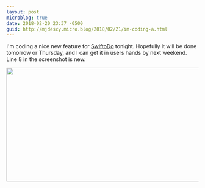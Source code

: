 ```yaml
---
layout: post
microblog: true
date: 2018-02-20 23:37 -0500
guid: http://mjdescy.micro.blog/2018/02/21/im-coding-a.html
---
```

I'm coding a nice new feature for [SwiftoDo](https://swiftodoapp.com) tonight. Hopefully it will be done tomorrow or Thursday, and I can get it in users hands by next weekend. Line 8 in the screenshot is new.

<img src="http://mjdescy.micro.blog/uploads/2018/2cd259489d.jpg" width="600" height="298" />
